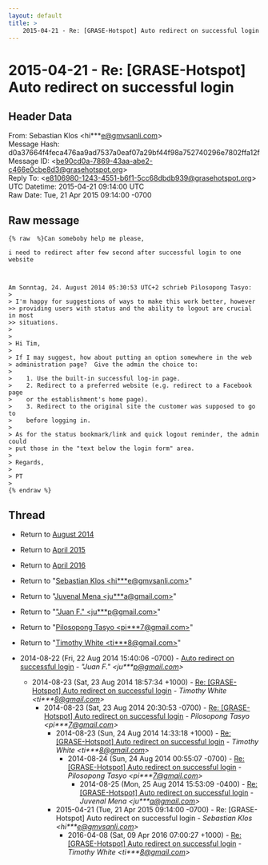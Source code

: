 ```yaml
---
layout: default
title: >
    2015-04-21 - Re: [GRASE-Hotspot] Auto redirect on successful login
---
```


# 2015-04-21 - Re: [GRASE-Hotspot] Auto redirect on successful login

## Header Data

From: Sebastian Klos \<hi***e@gmvsanli.com\><br>
Message Hash: d0a37664f4feca476aa9ad7537a0eaf07a29bf44f98a752740296e7802ffa12f<br>
Message ID: \<be90cd0a-7869-43aa-abe2-c466e0cbe8d3@grasehotspot.org\><br>
Reply To: \<e8106980-1243-4551-b6f1-5cc68dbdb939@grasehotspot.org\><br>
UTC Datetime: 2015-04-21 09:14:00 UTC<br>
Raw Date: Tue, 21 Apr 2015 09:14:00 -0700<br>

## Raw message

```
{% raw  %}Can someboby help me please,

i need to redirect after few second after successful login to one website



Am Sonntag, 24. August 2014 05:30:53 UTC+2 schrieb Pilosopong Tasyo:
>
> I'm happy for suggestions of ways to make this work better, however 
>> providing users with status and the ability to logout are crucial in most 
>> situations.
>
>
> Hi Tim,
>
> If I may suggest, how about putting an option somewhere in the web 
> administration page?  Give the admin the choice to:
>
>    1. Use the built-in successful log-in page.
>    2. Redirect to a preferred website (e.g. redirect to a Facebook page 
>    or the establishment's home page).
>    3. Redirect to the original site the customer was supposed to go to 
>    before logging in.
>
> As for the status bookmark/link and quick logout reminder, the admin could 
> put those in the "text below the login form" area.
>
> Regards,
>
> PT
>
{% endraw %}
```

## Thread

+ Return to [August 2014](/archive/2014/08)
+ Return to [April 2015](/archive/2015/04)
+ Return to [April 2016](/archive/2016/04)

+ Return to "[Sebastian Klos <hi***e<span>@</span>gmvsanli.com>](/authors/hi___e_at_gmvsanli_com)"
+ Return to "[Juvenal Mena <ju***a<span>@</span>gmail.com>](/authors/ju___a_at_gmail_com)"
+ Return to "["Juan F." <ju***p<span>@</span>gmail.com>](/authors/ju___p_at_gmail_com)"
+ Return to "[Pilosopong Tasyo <pi***7<span>@</span>gmail.com>](/authors/pi___7_at_gmail_com)"
+ Return to "[Timothy White <ti***8<span>@</span>gmail.com>](/authors/ti___8_at_gmail_com)"

+ 2014-08-22 (Fri, 22 Aug 2014 15:40:06 -0700) - [Auto redirect on successful login](/archive/2014/08/a6b0a8fd5d09d2f12b8d33302c833058a27616c36e9829c5c3ebfc2e5d54ad15) - _"Juan F." \<ju***p@gmail.com\>_
  + 2014-08-23 (Sat, 23 Aug 2014 18:57:34 +1000) - [Re: [GRASE-Hotspot] Auto redirect on successful login](/archive/2014/08/16b695ad089e96c6919d25821f94d9a6cf67c9a652dcd69c27a73e7a75e1d84a) - _Timothy White \<ti***8@gmail.com\>_
    + 2014-08-23 (Sat, 23 Aug 2014 20:30:53 -0700) - [Re: [GRASE-Hotspot] Auto redirect on successful login](/archive/2014/08/fe032c35abdb8c60d59e669bfbc2af96217b50b956688f6af562a05b461b8efd) - _Pilosopong Tasyo \<pi***7@gmail.com\>_
      + 2014-08-23 (Sun, 24 Aug 2014 14:33:18 +1000) - [Re: [GRASE-Hotspot] Auto redirect on successful login](/archive/2014/08/11aaf64e5d72ed02161053717d90d8dd616642079277c5b926002d1d6e6e12b6) - _Timothy White \<ti***8@gmail.com\>_
        + 2014-08-24 (Sun, 24 Aug 2014 00:55:07 -0700) - [Re: [GRASE-Hotspot] Auto redirect on successful login](/archive/2014/08/3d41dafd1b83bd5ee7add1509e0973e5d659ce16cc5cc4a2b6c6ac4d62831a46) - _Pilosopong Tasyo \<pi***7@gmail.com\>_
          + 2014-08-25 (Mon, 25 Aug 2014 15:53:09 -0400) - [Re: [GRASE-Hotspot] Auto redirect on successful login](/archive/2014/08/66f580cffef8b13eb2355c2a259742eb1f1f9e2b7ae0ea6054e0587eeaaa0054) - _Juvenal Mena \<ju***a@gmail.com\>_
      + 2015-04-21 (Tue, 21 Apr 2015 09:14:00 -0700) - Re: [GRASE-Hotspot] Auto redirect on successful login - _Sebastian Klos \<hi***e@gmvsanli.com\>_
        + 2016-04-08 (Sat, 09 Apr 2016 07:00:27 +1000) - [Re: [GRASE-Hotspot] Auto redirect on successful login](/archive/2016/04/fbecadc3e450c841ee2d442715c8962663ad20ee76a685dcd2294a839309e27f) - _Timothy White \<ti***8@gmail.com\>_

